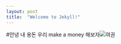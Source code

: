 ```yaml
---
layout: post
title:  "Welcome to Jekyll!"
---
```

#안녕 내 용돈 우리 make a money 해보자![여권](C:\Users\User\Documents\viki\vikiwuone.github.io\images\2024-03-11-first\여권-1710155589273-2.jpg)
